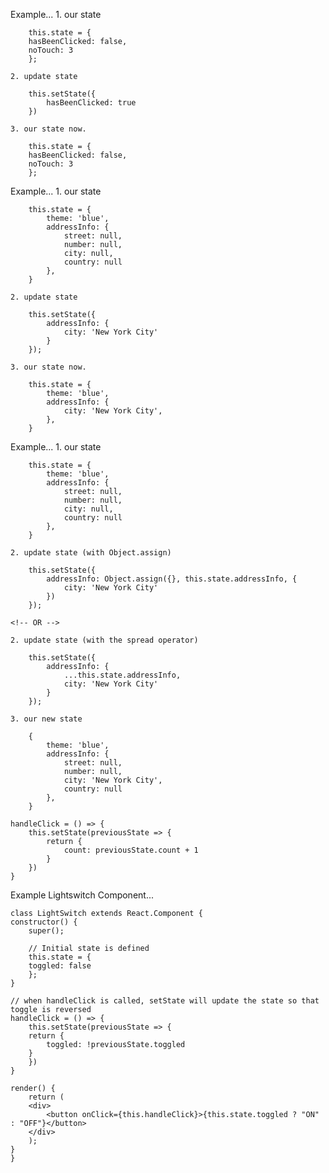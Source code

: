 <!--! Use this.setState() to update the state. -->

Example...
    1. our state
    
        this.state = {
        hasBeenClicked: false,
        noTouch: 3
        };

    2. update state
    
        this.setState({
            hasBeenClicked: true
        })

    3. our state now.
    
        this.state = {
        hasBeenClicked: false,
        noTouch: 3
        };

<!--! However, this can't update states that are objects. -->

Example...
    1. our state
   
        this.state = {
            theme: 'blue',
            addressInfo: {
                street: null,
                number: null,
                city: null,
                country: null
            },
        }

    2. update state
   
        this.setState({
            addressInfo: {
                city: 'New York City'
            }
        });
    
    3. our state now.

        this.state = {
            theme: 'blue',
            addressInfo: {
                city: 'New York City',
            },
        }

<!--! We can navigate this problem with Object.assign -->

Example...
    1. our state
   
        this.state = {
            theme: 'blue',
            addressInfo: {
                street: null,
                number: null,
                city: null,
                country: null
            },
        }

    2. update state (with Object.assign)

        this.setState({
            addressInfo: Object.assign({}, this.state.addressInfo, {
                city: 'New York City'
            })
        });

    <!-- OR -->

    2. update state (with the spread operator)

        this.setState({
            addressInfo: {
                ...this.state.addressInfo,
                city: 'New York City'
            }
        });

    3. our new state
   
        {
            theme: 'blue',
            addressInfo: {
                street: null,
                number: null,
                city: 'New York City',
                country: null
            },
        }

<!--! Updating State Based on the Previous State  -->

    handleClick = () => {
        this.setState(previousState => {
            return {
                count: previousState.count + 1
            }
        })
    }

Example Lightswitch Component...

    class LightSwitch extends React.Component {
    constructor() {
        super();
    
        // Initial state is defined
        this.state = {
        toggled: false
        };
    }
    
    // when handleClick is called, setState will update the state so that toggle is reversed
    handleClick = () => {
        this.setState(previousState => {
        return {
            toggled: !previousState.toggled
        }
        })
    }
    
    render() {
        return (
        <div>
            <button onClick={this.handleClick}>{this.state.toggled ? "ON" : "OFF"}</button>
        </div>
        );
    }
    }
